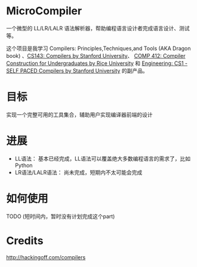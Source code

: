 # MicroCompiler

一个微型的 LL/LR/LALR 语法解析器，帮助编程语言设计者完成语言设计、测试等。

这个项目是我学习 Compilers: Principles,Techniques,and Tools (AKA Dragon book) 、[CS143: Compilers by Stanford University](http://web.stanford.edu/class/cs143/)、 [COMP 412: Compiler Construction for Undergraduates by Rice University](https://www.clear.rice.edu/comp412/) 和 [Engineering: CS1 - SELF PACED Compilers by Stanford University](https://lagunita.stanford.edu/courses/Engineering/Compilers/Fall2014/info) 的副产品。

# 目标
实现一个完整可用的工具集合，辅助用户实现编译器前端的设计

# 进展
- LL语法： 基本已经完成，LL语法可以覆盖绝大多数编程语言的需求了，比如 Python
- LR语法/LALR语法： 尚未完成，短期内不太可能会完成

# 如何使用
TODO (短时间内，暂时没有计划完成这个part)

# Credits
http://hackingoff.com/compilers
